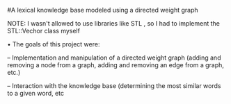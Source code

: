 #A lexical knowledge base modeled using a directed weight graph 

 NOTE: I wasn't allowed to use libraries like STL , so I had to implement the STL::Vechor class myself

• The goals of this project were:

  – Implementation and manipulation of a directed weight graph
  (adding and removing a node from a graph, adding and
  removing an edge from a graph, etc.)
  
  
  – Interaction with the knowledge base (determining the most
  similar words to a given word, etc

